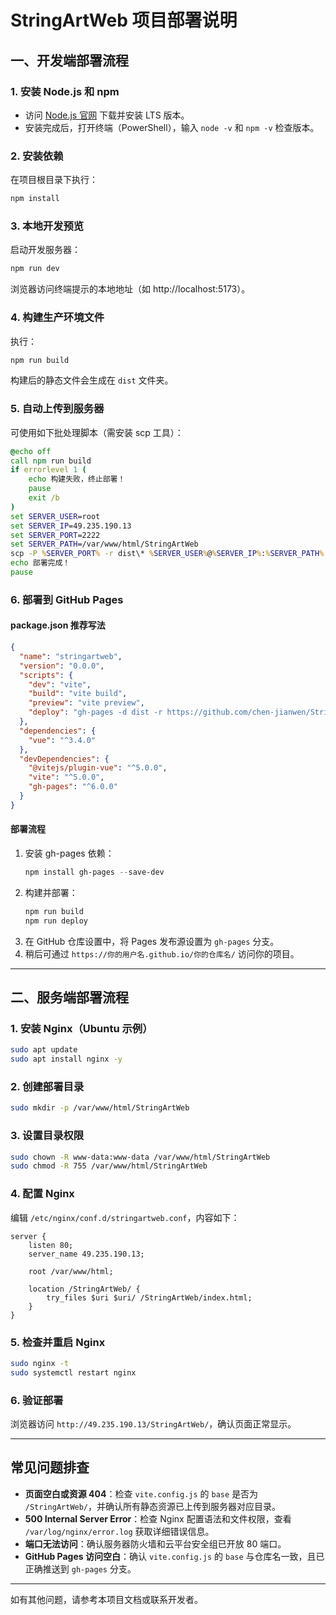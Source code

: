 # StringArtWeb 项目部署说明

## 一、开发端部署流程

### 1. 安装 Node.js 和 npm
- 访问 [Node.js 官网](https://nodejs.org/) 下载并安装 LTS 版本。
- 安装完成后，打开终端（PowerShell），输入 `node -v` 和 `npm -v` 检查版本。

### 2. 安装依赖
在项目根目录下执行：
```powershell
npm install
```

### 3. 本地开发预览
启动开发服务器：
```powershell
npm run dev
```
浏览器访问终端提示的本地地址（如 http://localhost:5173）。

### 4. 构建生产环境文件
执行：
```powershell
npm run build
```
构建后的静态文件会生成在 `dist` 文件夹。

### 5. 自动上传到服务器
可使用如下批处理脚本（需安装 scp 工具）：

```bat
@echo off
call npm run build
if errorlevel 1 (
    echo 构建失败，终止部署！
    pause
    exit /b
)
set SERVER_USER=root
set SERVER_IP=49.235.190.13
set SERVER_PORT=2222
set SERVER_PATH=/var/www/html/StringArtWeb
scp -P %SERVER_PORT% -r dist\* %SERVER_USER%@%SERVER_IP%:%SERVER_PATH%
echo 部署完成！
pause
```

### 6. 部署到 GitHub Pages

#### package.json 推荐写法

```json
{
  "name": "stringartweb",
  "version": "0.0.0",
  "scripts": {
    "dev": "vite",
    "build": "vite build",
    "preview": "vite preview",
    "deploy": "gh-pages -d dist -r https://github.com/chen-jianwen/StringArtWeb.git"
  },
  "dependencies": {
    "vue": "^3.4.0"
  },
  "devDependencies": {
    "@vitejs/plugin-vue": "^5.0.0",
    "vite": "^5.0.0",
    "gh-pages": "^6.0.0"
  }
}
```

#### 部署流程

1. 安装 gh-pages 依赖：
   ```powershell
   npm install gh-pages --save-dev
   ```
2. 构建并部署：
   ```powershell
   npm run build
   npm run deploy
   ```
3. 在 GitHub 仓库设置中，将 Pages 发布源设置为 `gh-pages` 分支。
4. 稍后可通过 `https://你的用户名.github.io/你的仓库名/` 访问你的项目。

---

## 二、服务端部署流程

### 1. 安装 Nginx（Ubuntu 示例）
```bash
sudo apt update
sudo apt install nginx -y
```

### 2. 创建部署目录
```bash
sudo mkdir -p /var/www/html/StringArtWeb
```

### 3. 设置目录权限
```bash
sudo chown -R www-data:www-data /var/www/html/StringArtWeb
sudo chmod -R 755 /var/www/html/StringArtWeb
```

### 4. 配置 Nginx
编辑 `/etc/nginx/conf.d/stringartweb.conf`，内容如下：

```nginx
server {
    listen 80;
    server_name 49.235.190.13;

    root /var/www/html;

    location /StringArtWeb/ {
        try_files $uri $uri/ /StringArtWeb/index.html;
    }
}
```

### 5. 检查并重启 Nginx
```bash
sudo nginx -t
sudo systemctl restart nginx
```

### 6. 验证部署
浏览器访问 `http://49.235.190.13/StringArtWeb/`，确认页面正常显示。

---

## 常见问题排查

- **页面空白或资源 404**：检查 `vite.config.js` 的 `base` 是否为 `/StringArtWeb/`，并确认所有静态资源已上传到服务器对应目录。
- **500 Internal Server Error**：检查 Nginx 配置语法和文件权限，查看 `/var/log/nginx/error.log` 获取详细错误信息。
- **端口无法访问**：确认服务器防火墙和云平台安全组已开放 80 端口。
- **GitHub Pages 访问空白**：确认 `vite.config.js` 的 `base` 与仓库名一致，且已正确推送到 `gh-pages` 分支。

---

如有其他问题，请参考本项目文档或联系开发者。